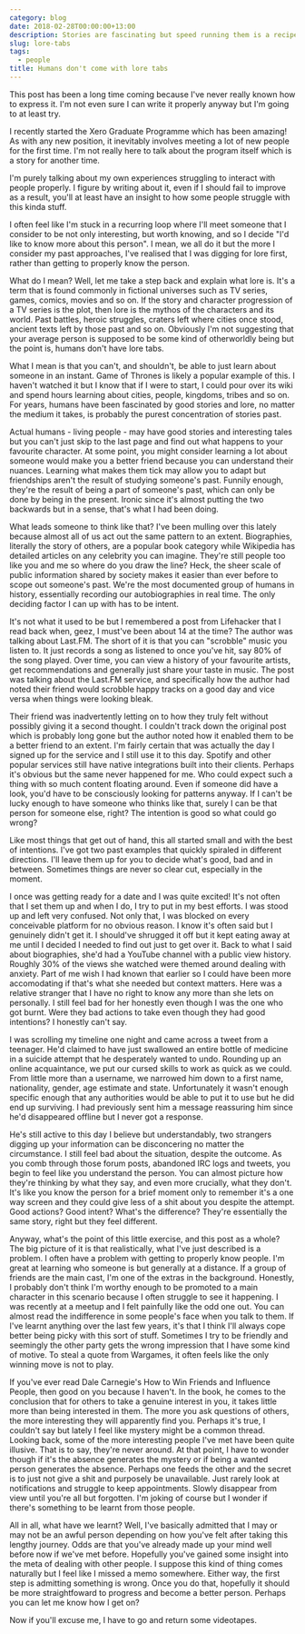 ```yaml
---
category: blog
date: 2018-02-28T00:00:00+13:00
description: Stories are fascinating but speed running them is a recipe for trouble
slug: lore-tabs
tags:
  - people
title: Humans don't come with lore tabs
---
```

This post has been a long time coming because I've never really known how to express it. I'm not even sure I can write it properly anyway but I'm going to at least try.

I recently started the Xero Graduate Programme which has been amazing! As with any new position, it inevitably involves meeting a lot of new people for the first time. I'm not really here to talk about the program itself which is a story for another time.

I'm purely talking about my own experiences struggling to interact with people properly. I figure by writing about it, even if I should fail to improve as a result, you'll at least have an insight to how some people struggle with this kinda stuff.

I often feel like I'm stuck in a recurring loop where I'll meet someone that I consider to be not only interesting, but worth knowing, and so I decide "I'd like to know more about this person". I mean, we all do it but the more I consider my past approaches, I've realised that I was digging for lore first, rather than getting to properly know the person.

What do I mean? Well, let me take a step back and explain what lore is. It's a term that is found commonly in fictional universes such as TV series, games, comics, movies and so on. If the story and character progression of a TV series is the plot, then lore is the mythos of the characters and its world. Past battles, heroic struggles, craters left where cities once stood, ancient texts left by those past and so on. Obviously I'm not suggesting that your average person is supposed to be some kind of otherworldly being but the point is, humans don't have lore tabs.

What I mean is that you can't, and shouldn't, be able to just learn about someone in an instant. Game of Thrones is likely a popular example of this. I haven't watched it but I know that if I were to start, I could pour over its wiki and spend hours learning about cities, people, kingdoms, tribes and so on. For years, humans have been fascinated by good stories and lore, no matter the medium it takes, is probably the purest concentration of stories past.

Actual humans - living people - may have good stories and interesting tales but you can't just skip to the last page and find out what happens to your favourite character. At some point, you might consider learning a lot about someone would make you a better friend because you can understand their nuances. Learning what makes them tick may allow you to adapt but friendships aren't the result of studying someone's past. Funnily enough, they're the result of being a part of someone's past, which can only be done by being in the present. Ironic since it's almost putting the two backwards but in a sense, that's what I had been doing.

What leads someone to think like that? I've been mulling over this lately because almost all of us act out the same pattern to an extent. Biographies, literally the story of others, are a popular book category while Wikipedia has detailed articles on any celebrity you can imagine. They're still people too like you and me so where do you draw the line? Heck, the sheer scale of public information shared by society makes it easier than ever before to scope out someone's past. We're the most documented group of humans in history, essentially recording our autobiographies in real time. The only deciding factor I can up with has to be intent.

It's not what it used to be but I remembered a post from Lifehacker that I read back when, geez, I must've been about 14 at the time? The author was talking about Last.FM. The short of it is that you can "scrobble" music you listen to. It just records a song as listened to once you've hit, say 80% of the song played. Over time, you can view a history of your favourite artists, get recommendations and generally just share your taste in music. The post was talking about the Last.FM service, and specifically how the author had noted their friend would scrobble happy tracks on a good day and vice versa when things were looking bleak.

Their friend was inadvertently letting on to how they truly felt without possibly giving it a second thought. I couldn't track down the original post which is probably long gone but the author noted how it enabled them to be a better friend to an extent. I'm fairly certain that was actually the day I signed up for the service and I still use it to this day. Spotify and other popular services still have native integrations built into their clients. Perhaps it's obvious but the same never happened for me. Who could expect such a thing with so much content floating around. Even if someone did have a look, you'd have to be consciously looking for patterns anyway. If I can't be lucky enough to have someone who thinks like that, surely I can be that person for someone else, right? The intention is good so what could go wrong?

Like most things that get out of hand, this all started small and with the best of intentions. I've got two past examples that quickly spiraled in different directions. I'll leave them up for you to decide what's good, bad and in between. Sometimes things are never so clear cut, especially in the moment.

I once was getting ready for a date and I was quite excited! It's not often that I set them up and when I do, I try to put in my best efforts. I was stood up and left very confused. Not only that, I was blocked on every conceivable platform for no obvious reason. I know it's often said but I genuinely didn't get it. I should've shrugged it off but it kept eating away at me until I decided I needed to find out just to get over it. Back to what I said about biographies, she'd had a YouTube channel with a public view history. Roughly 30% of the views she watched were themed around dealing with anxiety. Part of me wish I had known that earlier so I could have been more accomodating if that's what she needed but context matters. Here was a relative stranger that I have no right to know any more than she lets on personally. I still feel bad for her honestly even though I was the one who got burnt. Were they bad actions to take even though they had good intentions? I honestly can't say.

I was scrolling my timeline one night and came across a tweet from a teenager. He'd claimed to have just swallowed an entire bottle of medicine in a suicide attempt that he desperately wanted to undo. Rounding up an online acquaintance, we put our cursed skills to work as quick as we could. From little more than a username, we narrowed him down to a first name, nationality, gender, age estimate and state. Unfortunately it wasn't enough specific enough that any authorities would be able to put it to use but he did end up surviving. I had previously sent him a message reassuring him since he'd disappeared offline but I never got a response.

He's still active to this day I believe but understandably, two strangers digging up your information can be disconcering no matter the circumstance. I still feel bad about the situation, despite the outcome. As you comb through those forum posts, abandoned IRC logs and tweets, you begin to feel like you understand the person. You can almost picture how they're thinking by what they say, and even more crucially, what they don't. It's like you know the person for a brief moment only to remember it's a one way screen and they could give less of a shit about you despite the attempt. Good actions? Good intent? What's the difference? They're essentially the same story, right but they feel different.

Anyway, what's the point of this little exercise, and this post as a whole? The big picture of it is that realistically, what I've just described is a problem. I often have a problem with getting to properly know people. I'm great at learning who someone is but generally at a distance. If a group of friends are the main cast, I'm one of the extras in the background. Honestly, I probably don't think I'm worthy enough to be promoted to a main character in this scenario because I often struggle to see it happening. I was recently at a meetup and I felt painfully like the odd one out. You can almost read the indifference in some people's face when you talk to them. If I've learnt anything over the last few years, it's that I think I'll always cope better being picky with this sort of stuff. Sometimes I try to be friendly and seemingly the other party gets the wrong impression that I have some kind of motive. To steal a quote from Wargames, it often feels like the only winning move is not to play.

If you've ever read Dale Carnegie's How to Win Friends and Influence People, then good on you because I haven't. In the book, he comes to the conclusion that for others to take a genuine interest in you, it takes little more than being interested in them. The more you ask questions of others, the more interesting they will apparently find you. Perhaps it's true, I couldn't say but lately I feel like mystery might be a common thread. Looking back, some of the more interesting people I've met have been quite illusive. That is to say, they're never around. At that point, I have to wonder though if it's the absence generates the mystery or if being a wanted person generates the absence. Perhaps one feeds the other and the secret is to just not give a shit and purposely be unavailable. Just rarely look at notifications and struggle to keep appointments. Slowly disappear from view until you're all but forgotten. I'm joking of course but I wonder if there's something to be learnt from those people.

All in all, what have we learnt? Well, I've basically admitted that I may or may not be an awful person depending on how you've felt after taking this lengthy journey. Odds are that you've already made up your mind well before now if we've met before. Hopefully you've gained some insight into the meta of dealing with other people. I suppose this kind of thing comes naturally but I feel like I missed a memo somewhere. Either way, the first step is admitting something is wrong. Once you do that, hopefully it should be more straightfoward to progress and become a better person. Perhaps you can let me know how I get on?

Now if you'll excuse me, I have to go and return some videotapes.
